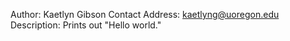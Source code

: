 Author: Kaetlyn Gibson
Contact Address: kaetlyng@uoregon.edu
Description: Prints out "Hello world."
